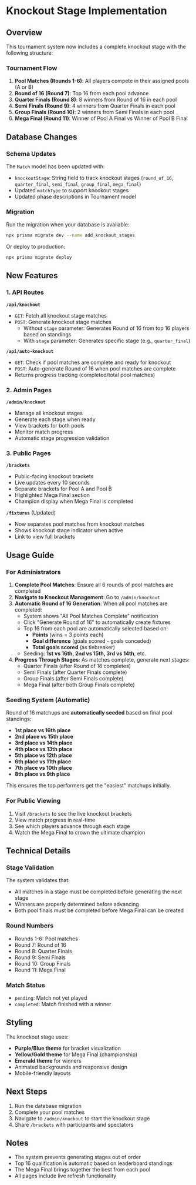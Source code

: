 # Knockout Stage Implementation

## Overview

This tournament system now includes a complete knockout stage with the following structure:

### Tournament Flow

1. **Pool Matches (Rounds 1-6)**: All players compete in their assigned pools (A or B)
2. **Round of 16 (Round 7)**: Top 16 from each pool advance
3. **Quarter Finals (Round 8)**: 8 winners from Round of 16 in each pool
4. **Semi Finals (Round 9)**: 4 winners from Quarter Finals in each pool
5. **Group Finals (Round 10)**: 2 winners from Semi Finals in each pool
6. **Mega Final (Round 11)**: Winner of Pool A Final vs Winner of Pool B Final

## Database Changes

### Schema Updates

The `Match` model has been updated with:
- `knockoutStage`: String field to track knockout stages (`round_of_16`, `quarter_final`, `semi_final`, `group_final`, `mega_final`)
- Updated `matchType` to support knockout stages
- Updated phase descriptions in Tournament model

### Migration

Run the migration when your database is available:

```bash
npx prisma migrate dev --name add_knockout_stages
```

Or deploy to production:

```bash
npx prisma migrate deploy
```

## New Features

### 1. API Routes

**`/api/knockout`**
- `GET`: Fetch all knockout stage matches
- `POST`: Generate knockout stage matches
  - Without `stage` parameter: Generates Round of 16 from top 16 players based on standings
  - With `stage` parameter: Generates specific stage (e.g., `quarter_final`)

**`/api/auto-knockout`**
- `GET`: Check if pool matches are complete and ready for knockout
- `POST`: Auto-generate Round of 16 when pool matches are complete
- Returns progress tracking (completed/total pool matches)

### 2. Admin Pages

**`/admin/knockout`**
- Manage all knockout stages
- Generate each stage when ready
- View brackets for both pools
- Monitor match progress
- Automatic stage progression validation

### 3. Public Pages

**`/brackets`**
- Public-facing knockout brackets
- Live updates every 10 seconds
- Separate brackets for Pool A and Pool B
- Highlighted Mega Final section
- Champion display when Mega Final is completed

**`/fixtures`** (Updated)
- Now separates pool matches from knockout matches
- Shows knockout stage indicator when active
- Link to view full brackets

## Usage Guide

### For Administrators

1. **Complete Pool Matches**: Ensure all 6 rounds of pool matches are completed
2. **Navigate to Knockout Management**: Go to `/admin/knockout`
3. **Automatic Round of 16 Generation**: When all pool matches are completed:
   - System shows "All Pool Matches Complete" notification
   - Click "Generate Round of 16" to automatically create fixtures
   - Top 16 from each pool are automatically selected based on:
     - **Points** (wins = 3 points each)
     - **Goal difference** (goals scored - goals conceded)
     - **Total goals scored** (as tiebreaker)
   - Seeding: **1st vs 16th, 2nd vs 15th, 3rd vs 14th**, etc.
4. **Progress Through Stages**: As matches complete, generate next stages:
   - Quarter Finals (after Round of 16 completes)
   - Semi Finals (after Quarter Finals complete)
   - Group Finals (after Semi Finals complete)
   - Mega Final (after both Group Finals complete)

### Seeding System (Automatic)

Round of 16 matchups are **automatically seeded** based on final pool standings:
- **1st place vs 16th place**
- **2nd place vs 15th place**
- **3rd place vs 14th place**
- **4th place vs 13th place**
- **5th place vs 12th place**
- **6th place vs 11th place**
- **7th place vs 10th place**
- **8th place vs 9th place**

This ensures the top performers get the "easiest" matchups initially.

### For Public Viewing

1. Visit `/brackets` to see the live knockout brackets
2. View match progress in real-time
3. See which players advance through each stage
4. Watch the Mega Final to crown the ultimate champion

## Technical Details

### Stage Validation

The system validates that:
- All matches in a stage must be completed before generating the next stage
- Winners are properly determined before advancing
- Both pool finals must be completed before Mega Final can be created

### Round Numbers

- Rounds 1-6: Pool matches
- Round 7: Round of 16
- Round 8: Quarter Finals
- Round 9: Semi Finals
- Round 10: Group Finals
- Round 11: Mega Final

### Match Status

- `pending`: Match not yet played
- `completed`: Match finished with a winner

## Styling

The knockout stage uses:
- **Purple/Blue theme** for bracket visualization
- **Yellow/Gold theme** for Mega Final (championship)
- **Emerald theme** for winners
- Animated backgrounds and responsive design
- Mobile-friendly layouts

## Next Steps

1. Run the database migration
2. Complete your pool matches
3. Navigate to `/admin/knockout` to start the knockout stage
4. Share `/brackets` with participants and spectators

## Notes

- The system prevents generating stages out of order
- Top 16 qualification is automatic based on leaderboard standings
- The Mega Final brings together the best from each pool
- All pages include live refresh functionality
